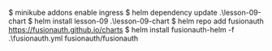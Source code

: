 
$ minikube addons enable ingress
$ helm dependency update .\lesson-09-chart
$ helm install lesson-09 .\lesson-09-chart
$ helm repo add fusionauth https://fusionauth.github.io/charts
$ helm install fusionauth-helm -f .\fusionauth.yml fusionauth/fusionauth
